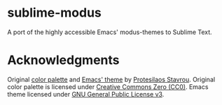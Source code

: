 # sublime-modus
A port of the highly accessible Emacs' modus-themes to Sublime Text.

# Acknowledgments
Original [color palette](https://protesilaos.com/emacs/modus-themes-colors) and [Emacs' theme](https://github.com/protesilaos/modus-themes) by [Protesilaos Stavrou](https://protesilaos.com/). Original color palette is licensed under [Creative Commons Zero (CC0)](https://creativecommons.org/publicdomain/zero/1.0/). Emacs theme licensed under [GNU General Public License v3](https://www.gnu.org/licenses/gpl-3.0.en.html).
